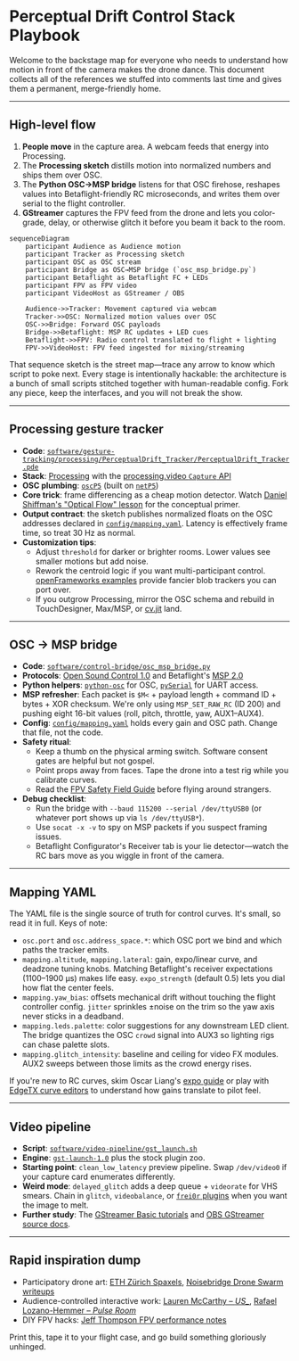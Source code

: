 # Perceptual Drift Control Stack Playbook

Welcome to the backstage map for everyone who needs to understand how motion in front of the camera makes the drone dance. This document collects all of the references we stuffed into comments last time and gives them a permanent, merge-friendly home.

---

## High-level flow

1. **People move** in the capture area. A webcam feeds that energy into Processing.
2. The **Processing sketch** distills motion into normalized numbers and ships them over OSC.
3. The **Python OSC→MSP bridge** listens for that OSC firehose, reshapes values into Betaflight-friendly RC microseconds, and writes them over serial to the flight controller.
4. **GStreamer** captures the FPV feed from the drone and lets you color-grade, delay, or otherwise glitch it before you beam it back to the room.

```mermaid
sequenceDiagram
    participant Audience as Audience motion
    participant Tracker as Processing sketch
    participant OSC as OSC stream
    participant Bridge as OSC→MSP bridge (`osc_msp_bridge.py`)
    participant Betaflight as Betaflight FC + LEDs
    participant FPV as FPV video
    participant VideoHost as GStreamer / OBS

    Audience->>Tracker: Movement captured via webcam
    Tracker->>OSC: Normalized motion values over OSC
    OSC->>Bridge: Forward OSC payloads
    Bridge->>Betaflight: MSP RC updates + LED cues
    Betaflight->>FPV: Radio control translated to flight + lighting
    FPV->>VideoHost: FPV feed ingested for mixing/streaming
```

That sequence sketch is the street map—trace any arrow to know which script to poke next. Every stage is intentionally hackable: the architecture is a bunch of small scripts stitched together with human-readable config. Fork any piece, keep the interfaces, and you will not break the show.

---

## Processing gesture tracker

- **Code**: [`software/gesture-tracking/processing/PerceptualDrift_Tracker/PerceptualDrift_Tracker.pde`](../software/gesture-tracking/processing/PerceptualDrift_Tracker/PerceptualDrift_Tracker.pde)
- **Stack**: [Processing](https://processing.org/) with the [processing.video `Capture` API](https://processing.org/reference/libraries/video/Capture.html)
- **OSC plumbing**: [`oscP5`](http://www.sojamo.de/libraries/oscP5/) (built on [`netP5`](http://www.sojamo.de/libraries/netP5/))
- **Core trick**: frame differencing as a cheap motion detector. Watch [Daniel Shiffman's "Optical Flow" lesson](https://www.youtube.com/watch?v=cloJrwaOYYE) for the conceptual primer.
- **Output contract**: the sketch publishes normalized floats on the OSC addresses declared in [`config/mapping.yaml`](../config/mapping.yaml). Latency is effectively frame time, so treat 30 Hz as normal.
- **Customization tips**:
  - Adjust `threshold` for darker or brighter rooms. Lower values see smaller motions but add noise.
  - Rework the centroid logic if you want multi-participant control. [openFrameworks examples](https://openframeworks.cc/download/) provide fancier blob trackers you can port over.
  - If you outgrow Processing, mirror the OSC schema and rebuild in TouchDesigner, Max/MSP, or [cv.jit](https://cycling74.com/products/max) land.

---

## OSC → MSP bridge

- **Code**: [`software/control-bridge/osc_msp_bridge.py`](../software/control-bridge/osc_msp_bridge.py)
- **Protocols**: [Open Sound Control 1.0](http://opensoundcontrol.org/spec-1_0) and Betaflight's [MSP 2.0](https://github.com/betaflight/betaflight.com/blob/master/docs/development/API/MSP-Extensions.md)
- **Python helpers**: [`python-osc`](https://github.com/attwad/python-osc) for OSC, [`pySerial`](https://pyserial.readthedocs.io/en/latest/shortintro.html) for UART access.
- **MSP refresher**: Each packet is `$M<` + payload length + command ID + bytes + XOR checksum. We're only using `MSP_SET_RAW_RC` (ID 200) and pushing eight 16-bit values (roll, pitch, throttle, yaw, AUX1–AUX4).
- **Config**: [`config/mapping.yaml`](../config/mapping.yaml) holds every gain and OSC path. Change that file, not the code.
- **Safety ritual**:
  - Keep a thumb on the physical arming switch. Software consent gates are helpful but not gospel.
  - Point props away from faces. Tape the drone into a test rig while you calibrate curves.
  - Read the [FPV Safety Field Guide](https://www.fpvsafety.org/) before flying around strangers.
- **Debug checklist**:
  - Run the bridge with `--baud 115200 --serial /dev/ttyUSB0` (or whatever port shows up via `ls /dev/ttyUSB*`).
  - Use `socat -x -v` to spy on MSP packets if you suspect framing issues.
  - Betaflight Configurator's Receiver tab is your lie detector—watch the RC bars move as you wiggle in front of the camera.

---

## Mapping YAML

The YAML file is the single source of truth for control curves. It's small, so read it in full. Keys of note:

- `osc.port` and `osc.address_space.*`: which OSC port we bind and which paths the tracker emits.
- `mapping.altitude`, `mapping.lateral`: gain, expo/linear curve, and deadzone tuning knobs. Matching Betaflight's receiver expectations (1100–1900 µs) makes life easy. `expo_strength` (default 0.5) lets you dial how flat the center feels.
- `mapping.yaw_bias`: offsets mechanical drift without touching the flight controller config. `jitter` sprinkles ±noise on the trim so the yaw axis never sticks in a deadband.
- `mapping.leds.palette`: color suggestions for any downstream LED client. The bridge quantizes the OSC `crowd` signal into AUX3 so lighting rigs can chase palette slots.
- `mapping.glitch_intensity`: baseline and ceiling for video FX modules. AUX2 sweeps between those limits as the crowd energy rises.

If you're new to RC curves, skim Oscar Liang's [expo guide](https://oscarliang.com/expo-droneracing/) or play with [EdgeTX curve editors](https://www.edgetx.org/) to understand how gains translate to pilot feel.

---

## Video pipeline

- **Script**: [`software/video-pipeline/gst_launch.sh`](../software/video-pipeline/gst_launch.sh)
- **Engine**: [`gst-launch-1.0`](https://gstreamer.freedesktop.org/documentation/tools/gst-launch.html) plus the stock plugin zoo.
- **Starting point**: `clean_low_latency` preview pipeline. Swap `/dev/video0` if your capture card enumerates differently.
- **Weird mode**: `delayed_glitch` adds a deep queue + `videorate` for VHS smears. Chain in `glitch`, `videobalance`, or [`frei0r` plugins](https://frei0r.dyne.org/) when you want the image to melt.
- **Further study**: The [GStreamer Basic tutorials](https://gstreamer.freedesktop.org/documentation/tutorials/basic/index.html) and [OBS GStreamer source docs](https://obsproject.com/kb/gstreamer-source).

---

## Rapid inspiration dump

- Participatory drone art: [ETH Zürich Spaxels](https://www.dfab.ch/project/spaxels), [Noisebridge Drone Swarm writeups](https://noisebridge.net/wiki/Drone_Swarm)
- Audience-controlled interactive work: [Lauren McCarthy – *US_*](https://lauren-mccarthy.com/US_), [Rafael Lozano-Hemmer – *Pulse Room*](https://www.lozano-hemmer.com/pulse_room.php)
- DIY FPV hacks: [Jeff Thompson FPV performance notes](https://www.jeffreythompson.org/blog/2019/02/24/fpv-drone-performance-notes/)

Print this, tape it to your flight case, and go build something gloriously unhinged.
